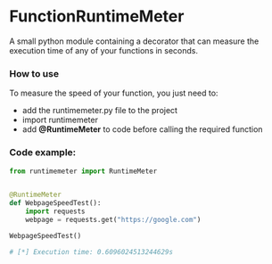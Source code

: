 # FunctionRuntimeMeter
A small python module containing a decorator that can measure the execution time of any of your functions in seconds.
### How to use
To measure the speed of your function, you just need to:
+ add the runtimemeter.py file to the project
+ import runtimemeter
+ add **@RuntimeMeter** to code before calling the required function
### Code example:
```python
from runtimemeter import RuntimeMeter


@RuntimeMeter
def WebpageSpeedTest():
    import requests
    webpage = requests.get("https://google.com")

WebpageSpeedTest()

# [*] Execution time: 0.6096024513244629s
```
